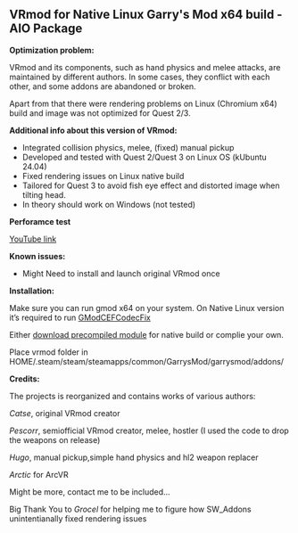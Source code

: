 ## **VRmod for Native Linux Garry's Mod x64 build - AIO Package**

**Optimization problem:**

VRmod and its components, such as hand physics and melee attacks, are maintained by different authors. In some cases, they conflict with each other, and some addons are abandoned or broken.

Apart from that there were rendering problems on Linux (Chromium x64) build and image was not optimized for Quest 2/3.

**Additional info about this version of VRmod:**

* Integrated collision physics, melee, (fixed) manual pickup
* Developed and tested with Quest 2/Quest 3 on Linux OS (kUbuntu 24.04)
* Fixed rendering issues on Linux native build
* Tailored for Quest 3 to avoid fish eye effect and distorted image when tilting head.
* In theory should work on Windows  (not tested)

**Perforamce test**

[YouTube link](https://www.youtube.com/shorts/CZYd3S08roo)

**Known issues:**

* Might Need to install and launch original VRmod once

**Installation:**

Make sure you can run gmod x64 on your system. On Native Linux version it’s required to run [GModCEFCodecFix](https://github.com/solsticegamestudios/GModCEFCodecFix)

Either [download precompiled module](https://github.com/Abyss-c0re/vrmod-module-master/tree/main/install) for native build or complie your own.

Place vrmod folder in HOME/.steam/steam/steamapps/common/GarrysMod/garrysmod/addons/

**Credits:**

The projects is reorganized and contains works of various authors:

*Catse*, original VRmod creator

*Pescorr*, semiofficial VRmod creator, melee, hostler (I used the code to drop the weapons on release)

*Hugo*, manual pickup,simple hand physics and hl2 weapon replacer

*Arctic* for ArcVR

Might be more, contact me to be included...

Big Thank You to *Grocel* for helping me to figure how SW_Addons unintentianally fixed rendering issues
